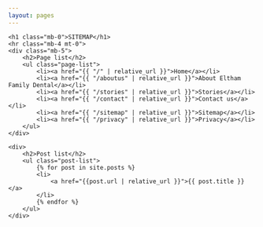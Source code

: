 ```yaml
---
layout: pages
---
```

<div class="sitemap">

    <h1 class="mb-0">SITEMAP</h1>
    <hr class="mb-4 mt-0">
    <div class="mb-5">
        <h2>Page list</h2>
        <ul class="page-list">
            <li><a href="{{ "/" | relative_url }}">Home</a></li>
            <li><a href="{{ "/aboutus" | relative_url }}">About Eltham Family Dental</a></li>
            <li><a href="{{ "/stories" | relative_url }}">Stories</a></li>
            <li><a href="{{ "/contact" | relative_url }}">Contact us</a></li>
            <li><a href="{{ "/sitemap" | relative_url }}">Sitemap</a></li>
            <li><a href="{{ "/privacy" | relative_url }}">Privacy</a></li>
        </ul>
    </div>

    <div>
        <h2>Post list</h2>
        <ul class="post-list">
            {% for post in site.posts %}
            <li>
                <a href="{{post.url | relative_url }}">{{ post.title }}</a>
            </li>
            {% endfor %}
        </ul>
    </div>

</div>

